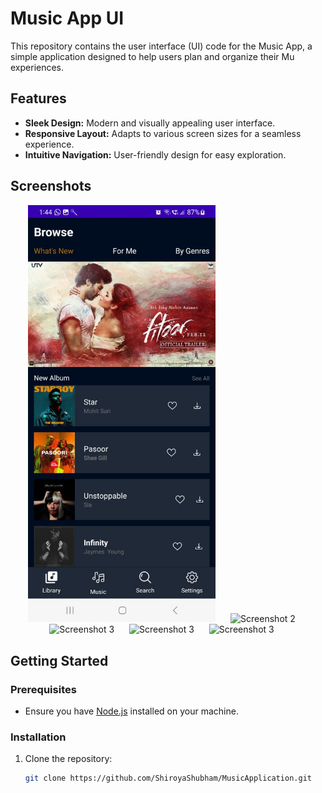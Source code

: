 # Music App UI

This repository contains the user interface (UI) code for the Music App, a simple application designed to help users plan and organize their Mu experiences.

## Features

- **Sleek Design:** Modern and visually appealing user interface.
- **Responsive Layout:** Adapts to various screen sizes for a seamless experience.
- **Intuitive Navigation:** User-friendly design for easy exploration.


## Screenshots
<div align="center">
  <img src="Screenshots/HomeScreen.jpeg" width="300" alt="Screenshot 1" style="margin-right: 20px;">
  <img src="Screenshots/MusicPlay.jpg" width="300" alt="Screenshot 2" style="margin-right: 20px;">
  <img src="Screenshots/Search.jpg" width="300" alt="Screenshot 3" style="margin-right: 20px;">
  <img src="Screenshots/Playlist.jpg" width="300" alt="Screenshot 3" style="margin-right: 20px;">
  <img src="Screenshots/RecentlyAdded.jpg" width="300" alt="Screenshot 3" style="margin-right: 20px;">
</div>


## Getting Started

### Prerequisites

- Ensure you have [Node.js](https://nodejs.org/) installed on your machine.

### Installation

1. Clone the repository:

   ```bash
   git clone https://github.com/ShiroyaShubham/MusicApplication.git
